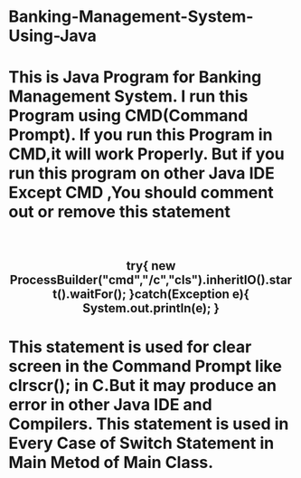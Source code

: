 # Banking-Management-System-Using-Java
<h1>This is Java Program for Banking Management System.
I run this Program using CMD(Command Prompt).
If you run this Program in CMD,it will work Properly.
But if you run this program on other Java IDE Except CMD ,You should comment out or remove this statement</h1>
<br><center><h2>try{
			new ProcessBuilder("cmd","/c","cls").inheritIO().start().waitFor();
		}catch(Exception e){
			System.out.println(e);
		}</h2></center>
  <h1>This statement is used for clear screen in the Command Prompt like clrscr(); in C.But it may produce an error in other Java IDE and Compilers.
  This statement is used in Every Case of Switch Statement in Main Metod of Main Class.</h1>
